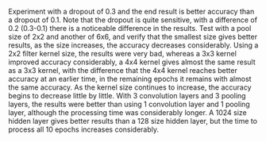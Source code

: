 Experiment with a dropout of 0.3 and the end result is better accuracy than a dropout of 0.1. Note that the dropout is quite sensitive, with a difference of 0.2 (0.3-0.1) there is a noticeable difference in the results.
Test with a pool size of 2x2 and another of 6x6, and verify that the smallest size gives better results, as the size increases, the accuracy decreases considerably.
Using a 2x2 filter kernel size, the results were very bad, whereas a 3x3 kernel improved accuracy considerably, a 4x4 kernel gives almost the same result as a 3x3 kernel, with the difference that
the 4x4 kernel reaches better accuracy at an earlier time, in the remaining epochs it remains with almost the same accuracy. As the kernel size continues to increase, the accuracy begins to decrease little by little.
With 3 convolution layers and 3 pooling layers, the results were better than using 1 convolution layer and 1 pooling layer, although the processing time was considerably longer.
A 1024 size hidden layer gives better results than a 128 size hidden layer, but the time to process all 10 epochs increases considerably.